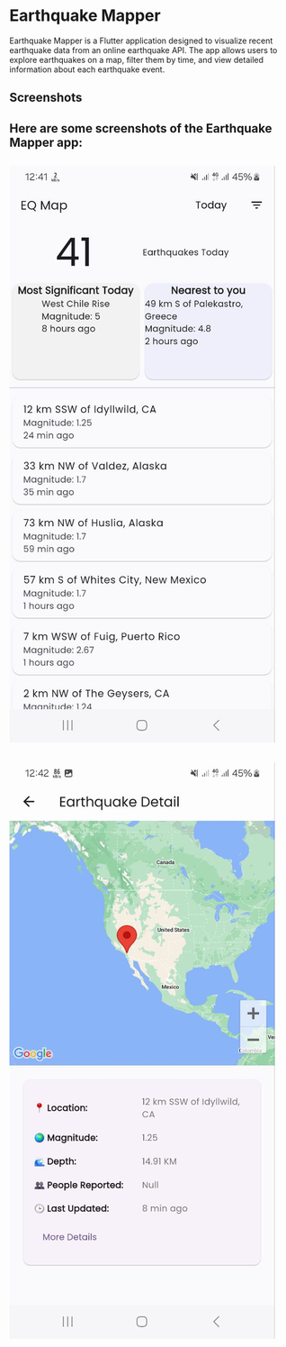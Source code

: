 # Earthquake Mapper

Earthquake Mapper is a Flutter application designed to visualize recent earthquake data from an online earthquake API. The app allows users to explore earthquakes on a map, filter them by time, and view detailed information about each earthquake event.
## Screenshots

## Here are some screenshots of the Earthquake Mapper app:

## ![Screenshot 1](assets/screenshots/screenshot2.jpg)
## ![Screenshot 2](assets/screenshots/screenshot1.jpg)
